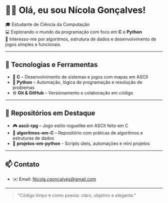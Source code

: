 # 👨‍💻 Olá, eu sou Nícola Gonçalves!

🎓 Estudante de Ciência da Computação  
💻 Explorando o mundo da programação com foco em **C** e **Python**  
🚀 Interesso-me por algoritmos, estrutura de dados e desenvolvimento de jogos simples e funcionais.

---

## 🧠 Tecnologias e Ferramentas

- 🔵 **C** – Desenvolvimento de sistemas e jogos com mapas em ASCII
- 🐍 **Python** – Automação, lógica de programação e resolução de problemas
- ⚙️ **Git & GitHub** – Versionamento e colaboração em código

---

## 📂 Repositórios em Destaque

- 🎮 **ascii-rpg** – Jogo estilo roguelike em ASCII feito em C
- 🧠 **algoritmos-em-C** – Repositório com práticas de algoritmos e estruturas de dados
- 🤖 **projetos-em-python** – Scripts úteis, automações e mini projetos

---

## 📫 Contato

- ✉️ Email: Nicola.cgoncalves@gmail.com

---

> "Código limpo é como poesia: claro, objetivo e elegante."
